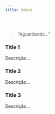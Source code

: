 ```yaml
---
title: Sobre
---
```


<br />

> "Aguardando..."

### Title 1

Descrição...

### Title 2

Descrição...

### Title 3

Descrição...